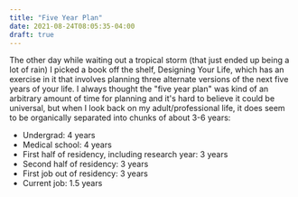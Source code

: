 ```yaml
---
title: "Five Year Plan"
date: 2021-08-24T08:05:35-04:00
draft: true
---
```


The other day while waiting out a tropical storm (that just ended up being a lot of rain) I picked a book off the shelf, Designing Your Life, which has an exercise in it that involves planning three alternate versions of the next five years of your life. I always thought the "five year plan" was kind of an arbitrary amount of time for planning and it's hard to believe it could be universal, but when I look back on my adult/professional life, it does seem to be organically separated into chunks of about 3-6 years: 
- Undergrad: 4 years
- Medical school: 4 years
- First half of residency, including research year: 3 years
- Second half of residency: 3 years
- First job out of residency: 3 years
- Current job: 1.5 years
